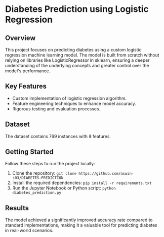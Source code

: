 # Diabetes Prediction using Logistic Regression

## Overview
This project focuses on predicting diabetes using a custom logistic regression machine learning model. The model is built from scratch without relying on libraries like LogisticRegressor in sklearn, ensuring a deeper understanding of the underlying concepts and greater control over the model's performance.

## Key Features
- Custom implementation of logistic regression algorithm.
- Feature engineering techniques to enhance model accuracy.
- Rigorous testing and evaluation processes.

## Dataset
The dataset contains 769 instances with 8 features.

## Getting Started
Follow these steps to run the project locally:

1. Clone the repository: `git clone https://github.com/aswin-s03/DIABETES-PREDICTION`
2. Install the required dependencies: `pip install -r requirements.txt`
3. Run the Jupyter Notebook or Python script: `python diabetes_prediction.py`

## Results
The model achieved a significantly improved accuracy rate compared to standard implementations, making it a valuable tool for predicting diabetes in real-world scenarios.
